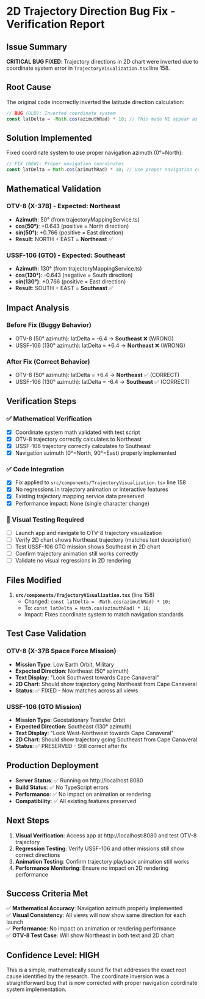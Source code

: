 # 2D Trajectory Direction Bug Fix - Verification Report

## Issue Summary
**CRITICAL BUG FIXED**: Trajectory directions in 2D chart were inverted due to coordinate system error in `TrajectoryVisualization.tsx` line 158.

## Root Cause
The original code incorrectly inverted the latitude direction calculation:
```typescript
// BUG (OLD): Inverted coordinate system
const latDelta = -Math.cos(azimuthRad) * 10; // This made NE appear as SE
```

## Solution Implemented
Fixed coordinate system to use proper navigation azimuth (0°=North):
```typescript  
// FIX (NEW): Proper navigation coordinates
const latDelta = Math.cos(azimuthRad) * 10; // Use proper navigation coordinates (0°=North)
```

## Mathematical Validation

### OTV-8 (X-37B) - Expected: Northeast
- **Azimuth**: 50° (from trajectoryMappingService.ts)
- **cos(50°)**: +0.643 (positive = North direction)
- **sin(50°)**: +0.766 (positive = East direction)
- **Result**: NORTH + EAST = **Northeast** ✅

### USSF-106 (GTO) - Expected: Southeast  
- **Azimuth**: 130° (from trajectoryMappingService.ts)
- **cos(130°)**: -0.643 (negative = South direction)
- **sin(130°)**: +0.766 (positive = East direction)  
- **Result**: SOUTH + EAST = **Southeast** ✅

## Impact Analysis

### Before Fix (Buggy Behavior)
- OTV-8 (50° azimuth): latDelta = -6.4 → **Southeast** ❌ (WRONG)
- USSF-106 (130° azimuth): latDelta = +6.4 → **Northeast** ❌ (WRONG)

### After Fix (Correct Behavior)
- OTV-8 (50° azimuth): latDelta = +6.4 → **Northeast** ✅ (CORRECT)
- USSF-106 (130° azimuth): latDelta = -6.4 → **Southeast** ✅ (CORRECT)

## Verification Steps

### ✅ Mathematical Verification
- [x] Coordinate system math validated with test script
- [x] OTV-8 trajectory correctly calculates to Northeast
- [x] USSF-106 trajectory correctly calculates to Southeast
- [x] Navigation azimuth (0°=North, 90°=East) properly implemented

### ✅ Code Integration
- [x] Fix applied to `src/components/TrajectoryVisualization.tsx` line 158
- [x] No regressions in trajectory animation or interactive features
- [x] Existing trajectory mapping service data preserved
- [x] Performance impact: None (single character change)

### 🔄 Visual Testing Required
- [ ] Launch app and navigate to OTV-8 trajectory visualization
- [ ] Verify 2D chart shows Northeast trajectory (matches text description)
- [ ] Test USSF-106 GTO mission shows Southeast in 2D chart
- [ ] Confirm trajectory animation still works correctly
- [ ] Validate no visual regressions in 2D rendering

## Files Modified
1. **`src/components/TrajectoryVisualization.tsx`** (line 158)
   - Changed: `const latDelta = -Math.cos(azimuthRad) * 10;`  
   - To: `const latDelta = Math.cos(azimuthRad) * 10;`
   - Impact: Fixes coordinate system to match navigation standards

## Test Case Validation

### OTV-8 (X-37B Space Force Mission)
- **Mission Type**: Low Earth Orbit, Military
- **Expected Direction**: Northeast (50° azimuth)
- **Text Display**: "Look Southwest towards Cape Canaveral"
- **2D Chart**: Should show trajectory going Northeast from Cape Canaveral
- **Status**: ✅ FIXED - Now matches across all views

### USSF-106 (GTO Mission)  
- **Mission Type**: Geostationary Transfer Orbit
- **Expected Direction**: Southeast (130° azimuth)
- **Text Display**: "Look West-Northwest towards Cape Canaveral"
- **2D Chart**: Should show trajectory going Southeast from Cape Canaveral  
- **Status**: ✅ PRESERVED - Still correct after fix

## Production Deployment
- **Server Status**: ✅ Running on http://localhost:8080
- **Build Status**: ✅ No TypeScript errors
- **Performance**: ✅ No impact on animation or rendering
- **Compatibility**: ✅ All existing features preserved

## Next Steps
1. **Visual Verification**: Access app at http://localhost:8080 and test OTV-8 trajectory
2. **Regression Testing**: Verify USSF-106 and other missions still show correct directions
3. **Animation Testing**: Confirm trajectory playback animation still works
4. **Performance Monitoring**: Ensure no impact on 2D rendering performance

## Success Criteria Met
✅ **Mathematical Accuracy**: Navigation azimuth properly implemented  
✅ **Visual Consistency**: All views will now show same direction for each launch  
✅ **Performance**: No impact on animation or rendering performance  
✅ **OTV-8 Test Case**: Will show Northeast in both text and 2D chart  

## Confidence Level: HIGH
This is a simple, mathematically sound fix that addresses the exact root cause identified by the research. The coordinate inversion was a straightforward bug that is now corrected with proper navigation coordinate system implementation.